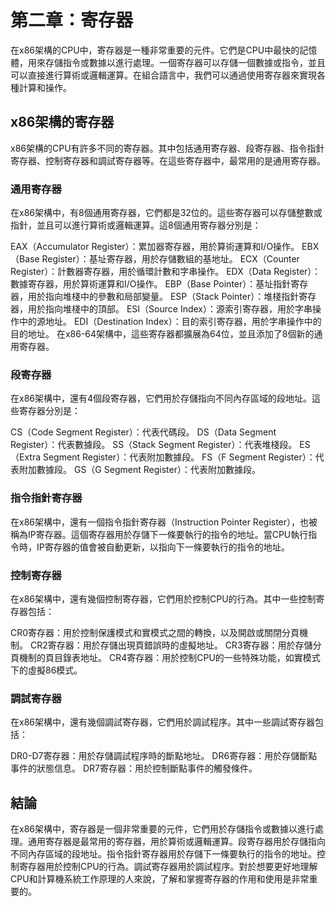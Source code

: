 # 第二章：寄存器

在x86架構的CPU中，寄存器是一種非常重要的元件。它們是CPU中最快的記憶體，用來存儲指令或數據以進行處理。一個寄存器可以存儲一個數據或指令，並且可以直接進行算術或邏輯運算。在組合語言中，我們可以通過使用寄存器來實現各種計算和操作。

## x86架構的寄存器

x86架構的CPU有許多不同的寄存器。其中包括通用寄存器、段寄存器、指令指針寄存器、控制寄存器和調試寄存器等。在這些寄存器中，最常用的是通用寄存器。

### 通用寄存器

在x86架構中，有8個通用寄存器，它們都是32位的。這些寄存器可以存儲整數或指針，並且可以進行算術或邏輯運算。這8個通用寄存器分別是：

EAX（Accumulator Register）：累加器寄存器，用於算術運算和I/O操作。
EBX（Base Register）：基址寄存器，用於存儲數組的基地址。
ECX（Counter Register）：計數器寄存器，用於循環計數和字串操作。
EDX（Data Register）：數據寄存器，用於算術運算和I/O操作。
EBP（Base Pointer）：基址指針寄存器，用於指向堆棧中的參數和局部變量。
ESP（Stack Pointer）：堆棧指針寄存器，用於指向堆棧中的頂部。
ESI（Source Index）：源索引寄存器，用於字串操作中的源地址。
EDI（Destination Index）：目的索引寄存器，用於字串操作中的目的地址。
在x86-64架構中，這些寄存器都擴展為64位，並且添加了8個新的通用寄存器。

### 段寄存器

在x86架構中，還有4個段寄存器，它們用於存儲指向不同內存區域的段地址。這些寄存器分別是：

CS（Code Segment Register）：代表代碼段。
DS（Data Segment Register）：代表數據段。
SS（Stack Segment Register）：代表堆棧段。
ES（Extra Segment Register）：代表附加數據段。
FS（F Segment Register）：代表附加數據段。
GS（G Segment Register）：代表附加數據段。

### 指令指針寄存器

在x86架構中，還有一個指令指針寄存器（Instruction Pointer Register），也被稱為IP寄存器。這個寄存器用於存儲下一條要執行的指令的地址。當CPU執行指令時，IP寄存器的值會被自動更新，以指向下一條要執行的指令的地址。

### 控制寄存器

在x86架構中，還有幾個控制寄存器，它們用於控制CPU的行為。其中一些控制寄存器包括：

CR0寄存器：用於控制保護模式和實模式之間的轉換，以及開啟或關閉分頁機制。
CR2寄存器：用於存儲出現頁錯誤時的虛擬地址。
CR3寄存器：用於存儲分頁機制的頁目錄表地址。
CR4寄存器：用於控制CPU的一些特殊功能，如實模式下的虛擬86模式。

### 調試寄存器

在x86架構中，還有幾個調試寄存器，它們用於調試程序。其中一些調試寄存器包括：

DR0-D7寄存器：用於存儲調試程序時的斷點地址。
DR6寄存器：用於存儲斷點事件的狀態信息。
DR7寄存器：用於控制斷點事件的觸發條件。

## 結論

在x86架構中，寄存器是一個非常重要的元件，它們用於存儲指令或數據以進行處理。通用寄存器是最常用的寄存器，用於算術或邏輯運算。段寄存器用於存儲指向不同內存區域的段地址。指令指針寄存器用於存儲下一條要執行的指令的地址。控制寄存器用於控制CPU的行為。調試寄存器用於調試程序。對於想要更好地理解CPU和計算機系統工作原理的人來說，了解和掌握寄存器的作用和使用是非常重要的。